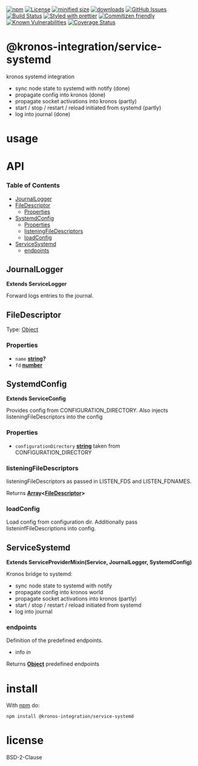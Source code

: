 [![npm](https://img.shields.io/npm/v/@kronos-integration/service-systemd.svg)](https://www.npmjs.com/package/@kronos-integration/service-systemd)
[![License](https://img.shields.io/badge/License-BSD%203--Clause-blue.svg)](https://opensource.org/licenses/BSD-3-Clause)
[![minified size](https://badgen.net/bundlephobia/min/@kronos-integration/service-systemd)](https://bundlephobia.com/result?p=@kronos-integration/service-systemd)
[![downloads](http://img.shields.io/npm/dm/@kronos-integration/service-systemd.svg?style=flat-square)](https://npmjs.org/package/@kronos-integration/service-systemd)
[![GitHub Issues](https://img.shields.io/github/issues/Kronos-Integration/service-systemd.svg?style=flat-square)](https://github.com/Kronos-Integration/service-systemd/issues)
[![Build Status](https://img.shields.io/endpoint.svg?url=https%3A%2F%2Factions-badge.atrox.dev%2FKronos-Integration%2Fservice-systemd%2Fbadge\&style=flat)](https://actions-badge.atrox.dev/Kronos-Integration/service-systemd/goto)
[![Styled with prettier](https://img.shields.io/badge/styled_with-prettier-ff69b4.svg)](https://github.com/prettier/prettier)
[![Commitizen friendly](https://img.shields.io/badge/commitizen-friendly-brightgreen.svg)](http://commitizen.github.io/cz-cli/)
[![Known Vulnerabilities](https://snyk.io/test/github/Kronos-Integration/service-systemd/badge.svg)](https://snyk.io/test/github/Kronos-Integration/service-systemd)
[![Coverage Status](https://coveralls.io/repos/Kronos-Integration/service-systemd/badge.svg)](https://coveralls.io/github/Kronos-Integration/service-systemd)

# @kronos-integration/service-systemd

kronos systemd integration

*   sync node state to systemd with notify (done)
*   propagate config into kronos (done)
*   propagate socket activations into kronos (partly)
*   start / stop / restart / reload initiated from systemd (partly)
*   log into journal (done)

# usage

# API

<!-- Generated by documentation.js. Update this documentation by updating the source code. -->

### Table of Contents

*   [JournalLogger](#journallogger)
*   [FileDescriptor](#filedescriptor)
    *   [Properties](#properties)
*   [SystemdConfig](#systemdconfig)
    *   [Properties](#properties-1)
    *   [listeningFileDescriptors](#listeningfiledescriptors)
    *   [loadConfig](#loadconfig)
*   [ServiceSystemd](#servicesystemd)
    *   [endpoints](#endpoints)

## JournalLogger

**Extends ServiceLogger**

Forward logs entries to the journal.

## FileDescriptor

Type: [Object](https://developer.mozilla.org/docs/Web/JavaScript/Reference/Global_Objects/Object)

### Properties

*   `name` **[string](https://developer.mozilla.org/docs/Web/JavaScript/Reference/Global_Objects/String)?** 
*   `fd` **[number](https://developer.mozilla.org/docs/Web/JavaScript/Reference/Global_Objects/Number)** 

## SystemdConfig

**Extends ServiceConfig**

Provides config from CONFIGURATION_DIRECTORY.
Also injects listeningFileDescriptors into the config

### Properties

*   `configurationDirectory` **[string](https://developer.mozilla.org/docs/Web/JavaScript/Reference/Global_Objects/String)** taken from CONFIGURATION_DIRECTORY

### listeningFileDescriptors

listeningFileDescriptors as passed in LISTEN_FDS and LISTEN_FDNAMES.

Returns **[Array](https://developer.mozilla.org/docs/Web/JavaScript/Reference/Global_Objects/Array)<[FileDescriptor](#filedescriptor)>** 

### loadConfig

Load config from configuration dir.
Additionally pass listeninfFileDescriptions into config.

## ServiceSystemd

**Extends ServiceProviderMixin(Service, JournalLogger, SystemdConfig)**

Kronos bridge to systemd:

*   sync node state to systemd with notify
*   propagate config into kronos world
*   propagate socket activations into kronos (partly)
*   start / stop / restart / reload initiated from systemd
*   log into journal

### endpoints

Definition of the predefined endpoints.

*   info *in*

Returns **[Object](https://developer.mozilla.org/docs/Web/JavaScript/Reference/Global_Objects/Object)** predefined endpoints

# install

With [npm](http://npmjs.org) do:

```shell
npm install @kronos-integration/service-systemd
```

# license

BSD-2-Clause

